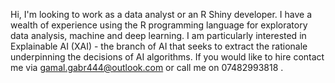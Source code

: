 Hi, I'm looking to work as a data analyst or an R Shiny developer. I have a wealth of experience using the R programming language for exploratory data analysis, machine
and deep learning. I am particularly interested in Explainable AI (XAI) - the branch of AI that seeks to extract the rationale underpinning the decisions of AI algorithms.
If you would like to hire contact me via gamal.gabr444@outlook.com or call me on 07482993818 .

